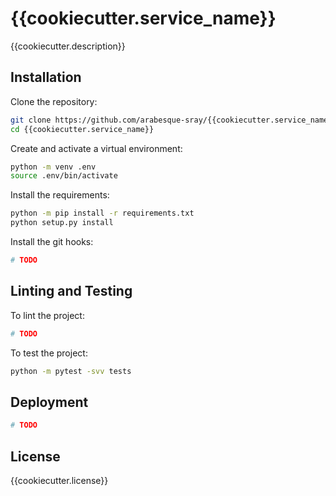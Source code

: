 # {{cookiecutter.service_name}}

{{cookiecutter.description}}

## Installation

Clone the repository:

```bash
git clone https://github.com/arabesque-sray/{{cookiecutter.service_name}}
cd {{cookiecutter.service_name}}
```

Create and activate a virtual environment:

```bash
python -m venv .env
source .env/bin/activate
```

Install the requirements:
```bash
python -m pip install -r requirements.txt
python setup.py install
```

Install the git hooks:
```bash
# TODO
```

## Linting and Testing

To lint the project:

```bash
# TODO
```

To test the project:

```bash
python -m pytest -svv tests
```

## Deployment

```bash
# TODO
```

## License

{{cookiecutter.license}}
